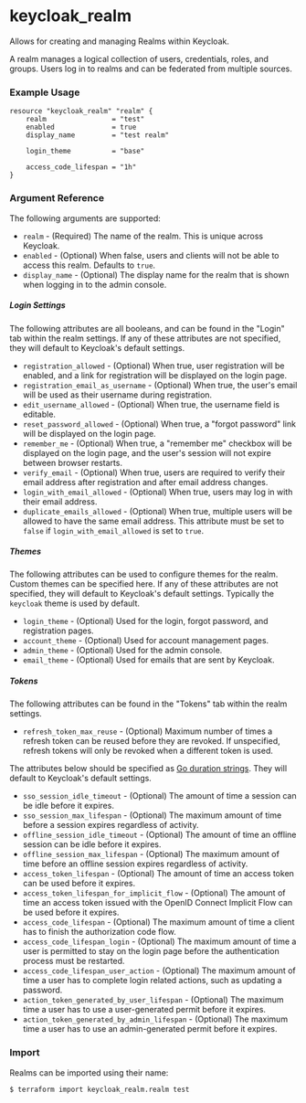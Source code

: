 # keycloak_realm

Allows for creating and managing Realms within Keycloak.

A realm manages a logical collection of users, credentials, roles, and groups.
Users log in to realms and can be federated from multiple sources.

### Example Usage

```hcl
resource "keycloak_realm" "realm" {
    realm                = "test"
    enabled              = true
    display_name         = "test realm"

    login_theme          = "base"

    access_code_lifespan = "1h"
}
```

### Argument Reference

The following arguments are supported:

- `realm` - (Required) The name of the realm. This is unique across Keycloak.
- `enabled` - (Optional) When false, users and clients will not be able to access this realm. Defaults to `true`.
- `display_name` - (Optional) The display name for the realm that is shown when logging in to the admin console.

##### Login Settings

The following attributes are all booleans, and can be found in the "Login" tab within the realm settings.
If any of these attributes are not specified, they will default to Keycloak's default settings.

- `registration_allowed` - (Optional) When true, user registration will be enabled, and a link for registration will be displayed on the login page.
- `registration_email_as_username` - (Optional) When true, the user's email will be used as their username during registration.
- `edit_username_allowed` - (Optional) When true, the username field is editable.
- `reset_password_allowed` - (Optional) When true, a "forgot password" link will be displayed on the login page.
- `remember_me` - (Optional) When true, a "remember me" checkbox will be displayed on the login page, and the user's session will not expire between browser restarts.
- `verify_email` - (Optional) When true, users are required to verify their email address after registration and after email address changes.
- `login_with_email_allowed` - (Optional) When true, users may log in with their email address.
- `duplicate_emails_allowed` - (Optional) When true, multiple users will be allowed to have the same email address. This attribute must be set to `false` if `login_with_email_allowed` is set to `true`.

##### Themes

The following attributes can be used to configure themes for the realm. Custom themes can be specified here.
If any of these attributes are not specified, they will default to Keycloak's default settings. Typically the `keycloak` theme is used by default.

- `login_theme` - (Optional) Used for the login, forgot password, and registration pages.
- `account_theme` - (Optional) Used for account management pages.
- `admin_theme` - (Optional) Used for the admin console.
- `email_theme` - (Optional) Used for emails that are sent by Keycloak.

##### Tokens

The following attributes can be found in the "Tokens" tab within the realm settings.

- `refresh_token_max_reuse` - (Optional) Maximum number of times a refresh token can be reused before they are revoked. If unspecified, refresh tokens will only be revoked when a different token is used.

The attributes below should be specified as [Go duration strings](https://golang.org/pkg/time/#Duration.String). They will default to Keycloak's default settings.

- `sso_session_idle_timeout` - (Optional) The amount of time a session can be idle before it expires.
- `sso_session_max_lifespan` - (Optional) The maximum amount of time before a session expires regardless of activity.
- `offline_session_idle_timeout` - (Optional) The amount of time an offline session can be idle before it expires.
- `offline_session_max_lifespan` - (Optional) The maximum amount of time before an offline session expires regardless of activity.
- `access_token_lifespan` - (Optional) The amount of time an access token can be used before it expires.
- `access_token_lifespan_for_implicit_flow` - (Optional) The amount of time an access token issued with the OpenID Connect Implicit Flow can be used before it expires.
- `access_code_lifespan` - (Optional) The maximum amount of time a client has to finish the authorization code flow.
- `access_code_lifespan_login` - (Optional) The maximum amount of time a user is permitted to stay on the login page before the authentication process must be restarted.
- `access_code_lifespan_user_action` - (Optional) The maximum amount of time a user has to complete login related actions, such as updating a password.
- `action_token_generated_by_user_lifespan` - (Optional) The maximum time a user has to use a user-generated permit before it expires.
- `action_token_generated_by_admin_lifespan` - (Optional) The maximum time a user has to use an admin-generated permit before it expires.

### Import

Realms can be imported using their name:

```bash
$ terraform import keycloak_realm.realm test
```

